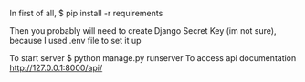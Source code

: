 In first of all, $ pip install -r requirements

Then you probably will need to create Django Secret Key (im not sure), because I used .env file to set it up

To start server $ python manage.py runserver
To access api documentation http://127.0.0.1:8000/api/
